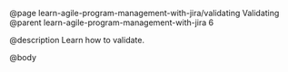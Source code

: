 @page learn-agile-program-management-with-jira/validating Validating
@parent learn-agile-program-management-with-jira 6

@description Learn how to validate.

@body
